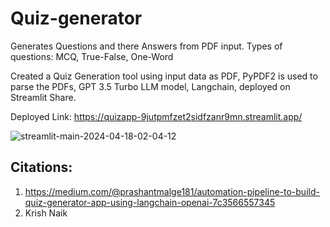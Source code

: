 # Quiz-generator
Generates Questions and there Answers from PDF input. Types of questions: MCQ, True-False, One-Word

Created a Quiz Generation tool using input data as PDF, PyPDF2 is used to parse the PDFs, GPT 3.5 Turbo LLM model, Langchain, deployed on Streamlit Share.

Deployed Link: https://quizapp-9jutpmfzet2sidfzanr9mn.streamlit.app/

![streamlit-main-2024-04-18-02-04-12](https://github.com/nawadkar/quizapp/assets/97503802/dedc2762-1b38-4d3f-9071-e4cfd41d2069)


## Citations:
1) https://medium.com/@prashantmalge181/automation-pipeline-to-build-quiz-generator-app-using-langchain-openai-7c3566557345
2) Krish Naik
